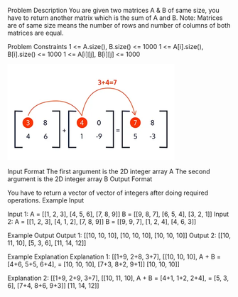 Problem Description
You are given two matrices A & B of same size, you have to return another matrix which is the sum of A and B.
Note: Matrices are of same size means the number of rows and number of columns of both matrices are equal.

Problem Constraints
1 <= A.size(), B.size() <= 1000 1 <= A[i].size(), B[i].size() <= 1000 1 <= A[i][j], B[i][j] <= 1000

![](https://raw.githubusercontent.com/ashishk7/Java/main/8.%202D%20Arrays/e.%20Add%20the%20matrices/Matrix_B.webp)

Input Format
The first argument is the 2D integer array A The second argument is the 2D integer array B
Output Format

You have to return a vector of vector of integers after doing required operations.
Example Input

Input 1:
A = [[1, 2, 3],
     [4, 5, 6],
     [7, 8, 9]]
B = [[9, 8, 7],
     [6, 5, 4],
     [3, 2, 1]]
Input 2:
A = [[1, 2, 3],
     [4, 1, 2],
     [7, 8, 9]]
B = [[9, 9, 7],
     [1, 2, 4],
     [4, 6, 3]]

Example Output
Output 1:
[[10, 10, 10],
 [10, 10, 10],
 [10, 10, 10]]
Output 2:
[[10, 11, 10],
 [5,   3,  6],
 [11, 14, 12]]

Example Explanation
Explanation 1:
        [[1+9, 2+8, 3+7],        [[10, 10, 10],
A + B =  [4+6, 5+5, 6+4],     =   [10, 10, 10],
         [7+3, 8+2, 9+1]]         [10, 10, 10]]

Explanation 2:
         [[1+9, 2+9, 3+7],       [[10, 11, 10],
A + B =   [4+1, 1+2, 2+4],    =   [5,   3,  6],
          [7+4, 8+6, 9+3]]        [11, 14, 12]]

